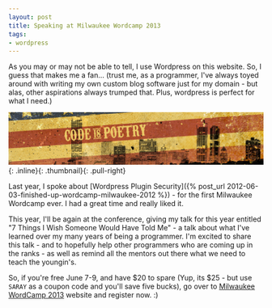 ```yaml
---
layout: post
title: Speaking at Milwaukee Wordcamp 2013
tags:
- wordpress
---
```

As you may or may not be able to tell, I use Wordpress on this website.   So, I guess that makes me a fan... (trust me, as a programmer, I've always toyed around with writing my own custom blog software just for my domain - but alas, other aspirations always trumped that.  Plus, wordpress is perfect for what I need.)

[![Milwaukee Wordcamp 2013](/uploads/2013/wcmke.png)](http://2013.milwaukee.wordcamp.org/){: .inline}{: .thumbnail}{: .pull-right}

Last year, I spoke about [Wordpress Plugin Security]({% post_url 2012-06-03-finished-up-wordcamp-milwaukee-2012 %}) - for the first Milwaukee Wordcamp ever.  I had a great time and really liked it.

This year, I'll be again at the conference, giving my talk for this year entitled "7 Things I Wish Someone Would Have Told Me" - a talk about what I've learned over my many years of being a programmer.  I'm excited to share this talk - and to hopefully help other programmers who are coming up in the ranks - as well as remind all the mentors out there what we need to teach the youngin's.

So, if you're free June 7-9, and have $20 to spare (Yup, its $25 - but use `SARAY` as a coupon code and you'll save five bucks), go over to [Milwaukee WordCamp 2013](http://2013.milwaukee.wordcamp.org/ ) website and register now. :)
